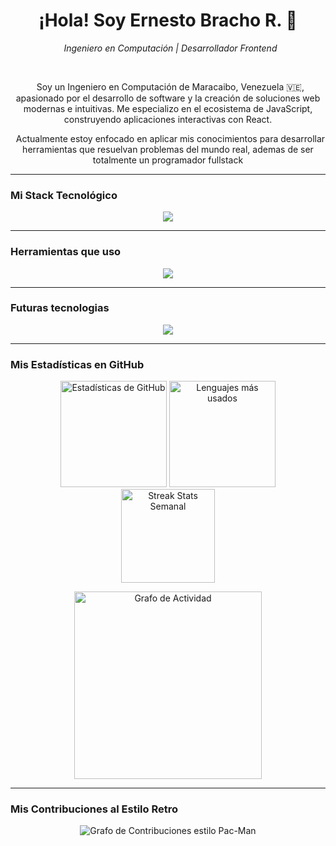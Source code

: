 <h1 align="center">¡Hola! Soy Ernesto Bracho R. 👋</h1>
<p align="center">
  <em>Ingeniero en Computación | Desarrollador Frontend</em>
</p>
<br>
<p align="center">
  Soy un Ingeniero en Computación de Maracaibo, Venezuela 🇻🇪, apasionado por el desarrollo de software y la creación de soluciones web modernas e intuitivas. Me especializo en el ecosistema de JavaScript, construyendo aplicaciones interactivas con React.
</p>
<p align="center">
  Actualmente estoy enfocado en aplicar mis conocimientos para desarrollar herramientas que resuelvan problemas del mundo real, ademas de ser totalmente un programador fullstack
</p>

---

### Mi Stack Tecnológico

<p align="center">
  <a href="https://skillicons.dev">
    <img src="https://skillicons.dev/icons?i=js,react,html,css" />
  </a>
</p>

---

### Herramientas que uso
<p align="center">  
  <a href="https://skillicons.dev">
    <img src="https://skillicons.dev/icons?i=vite,git,vscode,figma,github,vercel,windows,yarn"/>
  </a>
</p>

---

### Futuras tecnologias
<p align="center">
  <a href="https://skillicons.dev">
    <img src="https://skillicons.dev/icons?i=ts,nextjs,tailwind,supabase,nodejs,express,nestjs,mysql,postgres,mongodb,graphql,docker"/>
  </a>
</p>

---

### Mis Estadísticas en GitHub

<div align="center">
  <img src="https://github-readme-stats.vercel.app/api?username=gotax24&show_icons=true&include_all_commits=true&count_private=true&theme=tokyonight&rank_icon=github" height="170" alt="Estadísticas de GitHub"/>
  <img src="https://github-readme-stats.vercel.app/api/top-langs?username=gotax24&layout=compact&theme=tokyonight" height="170" alt="Lenguajes más usados"/>
  <br>
  <img src="https://streak-stats.demolab.com?user=gotax24&locale=es&mode=weekly&theme=tokyonight" height="150" alt="Streak Stats Semanal"/>
</div>

<p align="center">
  <img src="https://github-readme-activity-graph.vercel.app/graph?username=gotax24&theme=tokyonight&hide_border=true&area=true" height="300" alt="Grafo de Actividad"/>
</p>

---

### Mis Contribuciones al Estilo Retro

<p align="center">
  <picture>
    <source media="(prefers-color-scheme: dark)" srcset="https://raw.githubusercontent.com/gotax24/gotax24/output/pacman-contribution-graph-dark.svg">
    <source media="(prefers-color-scheme: light)" srcset="https://raw.githubusercontent.com/gotax24/gotax24/output/pacman-contribution-graph.svg">
    <img alt="Grafo de Contribuciones estilo Pac-Man" src="https://raw.githubusercontent.com/gotax24/gotax24/output/pacman-contribution-graph.svg">
  </picture>
</p>
